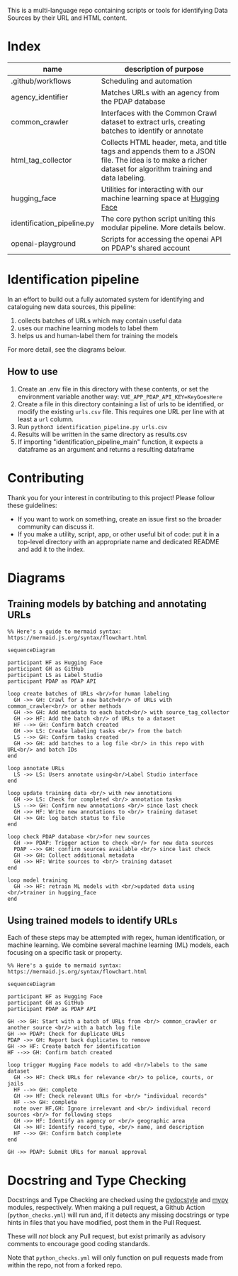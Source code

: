 This is a multi-language repo containing scripts or tools for identifying Data Sources by their URL and HTML content.

# Index

name | description of purpose
--- | ---
.github/workflows | Scheduling and automation
agency_identifier | Matches URLs with an agency from the PDAP database
common_crawler | Interfaces with the Common Crawl dataset to extract urls, creating batches to identify or annotate
html_tag_collector | Collects HTML header, meta, and title tags and appends them to a JSON file. The idea is to make a richer dataset for algorithm training and data labeling.
hugging_face | Utilities for interacting with our machine learning space at [Hugging Face](https://huggingface.co/PDAP)
identification_pipeline.py | The core python script uniting this modular pipeline. More details below.
openai-playground | Scripts for accessing the openai API on PDAP's shared account

# Identification pipeline
In an effort to build out a fully automated system for identifying and cataloguing new data sources, this pipeline: 

1. collects batches of URLs which may contain useful data
2. uses our machine learning models to label them
3. helps us and human-label them for training the models

For more detail, see the diagrams below.

## How to use

1. Create an .env file in this directory with these contents, or set the environment variable another way: `VUE_APP_PDAP_API_KEY=KeyGoesHere`
2. Create a file in this directory containing a list of urls to be identified, or modify the existing `urls.csv` file. This requires one URL per line with at least a `url` column.
3. Run `python3 identification_pipeline.py urls.csv`
4. Results will be written in the same directory as results.csv
5. If importing "identification_pipeline_main" function, it expects a dataframe as an argument and returns a resulting dataframe

# Contributing

Thank you for your interest in contributing to this project! Please follow these guidelines:

- If you want to work on something, create an issue first so the broader community can discuss it.
- If you make a utility, script, app, or other useful bit of code: put it in a top-level directory with an appropriate name and dedicated README and add it to the index.


# Diagrams

## Training models by batching and annotating URLs

```mermaid
%% Here's a guide to mermaid syntax: https://mermaid.js.org/syntax/flowchart.html

sequenceDiagram

participant HF as Hugging Face
participant GH as GitHub
participant LS as Label Studio
participant PDAP as PDAP API

loop create batches of URLs <br/>for human labeling
  GH ->> GH: Crawl for a new batch<br/> of URLs with common_crawler<br/> or other methods
  GH ->> GH: Add metadata to each batch<br/> with source_tag_collector
  GH ->> HF: Add the batch <br/> of URLs to a dataset
  HF -->> GH: Confirm batch created
  GH ->> LS: Create labeling tasks <br/> from the batch
  LS -->> GH: Confirm tasks created
  GH ->> GH: add batches to a log file <br/> in this repo with URL<br/> and batch IDs
end

loop annotate URLs
  LS ->> LS: Users annotate using<br/>Label Studio interface
end

loop update training data <br/> with new annotations
  GH ->> LS: Check for completed <br/> annotation tasks
  LS -->> GH: Confirm new annotations <br/> since last check
  GH ->> HF: Write new annotations to <br/> training dataset
  GH ->> GH: log batch status to file
end

loop check PDAP database <br/>for new sources
  GH ->> PDAP: Trigger action to check <br/> for new data sources
  PDAP -->> GH: confirm sources available <br/> since last check
  GH ->> GH: Collect additional metadata
  GH ->> HF: Write sources to <br/> training dataset
end

loop model training
  GH ->> HF: retrain ML models with <br/>updated data using <br/>trainer in hugging_face
end

```

## Using trained models to identify URLs

Each of these steps may be attempted with regex, human identification, or machine learning. We combine several machine learning (ML) models, each focusing on a specific task or property.

```mermaid
%% Here's a guide to mermaid syntax: https://mermaid.js.org/syntax/flowchart.html

sequenceDiagram

participant HF as Hugging Face
participant GH as GitHub
participant PDAP as PDAP API

GH ->> GH: Start with a batch of URLs from <br/> common_crawler or another source <br/> with a batch log file
GH ->> PDAP: Check for duplicate URLs
PDAP ->> GH: Report back duplicates to remove
GH ->> HF: Create batch for identification
HF -->> GH: Confirm batch created

loop trigger Hugging Face models to add <br/>labels to the same dataset
  GH ->> HF: Check URLs for relevance <br/> to police, courts, or jails
  HF -->> GH: complete
  GH ->> HF: Check relevant URLs for <br/> "individual records"
  HF -->> GH: complete
  note over HF,GH: Ignore irrelevant and <br/> individual record sources <br/> for following steps
  GH ->> HF: Identify an agency or <br/> geographic area
  GH ->> HF: Identify record_type, <br/> name, and description
  HF -->> GH: Confirm batch complete
end

GH ->> PDAP: Submit URLs for manual approval
```

# Docstring and Type Checking

Docstrings and Type Checking are checked using the [pydocstyle](https://www.pydocstyle.org/en/stable/) and [mypy](https://mypy-lang.org/)
modules, respectively. When making a pull request, a Github Action (`python_checks.yml`) will run and, 
if it detects any missing docstrings or type hints in files that you have modified, post them in the Pull Request.

These will *not* block any Pull request, but exist primarily as advisory comments to encourage good coding standards.

Note that `python_checks.yml` will only function on pull requests made from within the repo, not from a forked repo.
